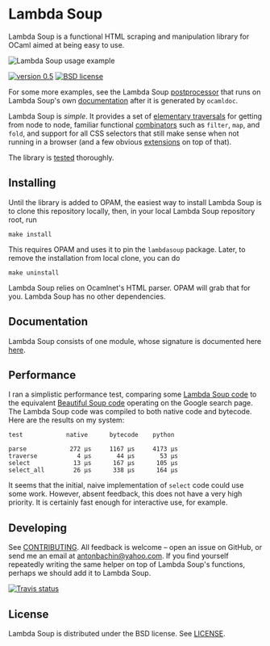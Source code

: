 # Lambda Soup

Lambda Soup is a functional HTML scraping and manipulation library for OCaml
aimed at being easy to use.

![Lambda Soup usage example][sample]

[sample]: https://raw.githubusercontent.com/aantron/lambda-soup/master/docs/sample.gif

[![version 0.5][version]][releases] [![BSD license][license-img]][license]

[version]:     https://img.shields.io/badge/version-0.5-blue.svg
[license-img]: https://img.shields.io/badge/license-BSD-blue.svg

For some more examples, see the Lambda Soup [postprocessor][postprocess] that
runs on Lambda Soup's own [documentation][docs] after it is generated by
`ocamldoc`.

Lambda Soup is *simple*. It provides a set of
[elementary traversals][traversals] for getting from node to node, familiar
functional [combinators][combinators] such as `filter`, `map`, and `fold`, and
support for all CSS selectors that still make sense when not running in a
browser (and a few obvious [extensions][extracss] on top of that).

The library is [tested][tests] thoroughly.

## Installing

Until the library is added to OPAM, the easiest way to install Lambda Soup is to
clone this repository locally, then, in your local Lambda Soup repository root,
run

    make install

This requires OPAM and uses it to pin the `lambdasoup` package. Later, to remove
the installation from local clone, you can do

    make uninstall

Lambda Soup relies on Ocamlnet's HTML parser. OPAM will grab that for you.
Lambda Soup has no other dependencies.

## Documentation

Lambda Soup consists of one module, whose signature is documented here
[here][docs].

## Performance

I ran a simplistic performance test, comparing some
[Lambda Soup code][ocaml-perf] to the equivalent
[Beautiful Soup code][python-perf] operating on the Google search page. The
Lambda Soup code was compiled to both native code and bytecode. Here are the
results on my system:

    test            native      bytecode    python

    parse            272 µs     1167 µs     4173 µs
    traverse           4 µs       44 µs       53 µs
    select            13 µs      167 µs      105 µs
    select_all        26 µs      338 µs      164 µs

It seems that the initial, naive implementation of `select` code could use some
work. However, absent feedback, this does not have a very high priority. It is
certainly fast enough for interactive use, for example.

## Developing

See [CONTRIBUTING][contributing]. All feedback is welcome – open an issue on
GitHub, or send me an email at [antonbachin@yahoo.com][email]. If you find
yourself repeatedly writing the same helper on top of Lambda Soup's functions,
perhaps we should add it to Lambda Soup.

[![Travis status][travis-img]][travis]

[travis]:       https://travis-ci.org/aantron/lambda-soup/branches
[travis-img]:   https://img.shields.io/travis/aantron/lambda-soup/master.svg

## License

Lambda Soup is distributed under the BSD license. See [LICENSE][license].

[docs]:         http://aantron.github.io/lambda-soup
[postprocess]:  https://github.com/aantron/lambda-soup/blob/master/docs/postprocess.ml
[tests]:        https://github.com/aantron/lambda-soup/blob/master/test/test.ml
[ocaml-perf]:   https://github.com/aantron/lambda-soup/blob/master/test/performance.ml
[python-perf]:  https://github.com/aantron/lambda-soup/blob/master/test/performance.py
[contributing]: https://github.com/aantron/lambda-soup/blob/master/docs/CONTRIBUTING.md
[email]:        mailto:antonbachin@yahoo.com
[license]:      https://github.com/aantron/lambda-soup/blob/master/docs/LICENSE
[releases]:     https://github.com/aantron/lambda-soup/releases
[extracss]:     http://aantron.github.io/lambda-soup#VALselect
[traversals]:   http://aantron.github.io/lambda-soup#2_Elementarytraversals
[combinators]:  http://aantron.github.io/lambda-soup#2_Combinators
